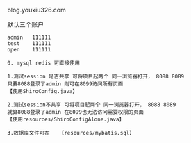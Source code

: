 blog.youxiu326.com


默认三个账户

    admin   111111
    test    111111
    open    111111

    0. mysql redis 可直接使用

    1.测试session 是否共享 可将项目起两个 同一浏览器打开， 8088 8089
    只要8088登录了admin 则可在8099访问所有页面
    【使用ShiroConfig.java】

    2.测试session不共享 可将项目起两个 同一浏览器打开， 8088 8089
    就算8088登录了admin 在8099也无法访问需要权限的页面
    【使用resources/ShiroConfigAlone.java】

    3.数据库文件可在   【resources/mybatis.sql】



